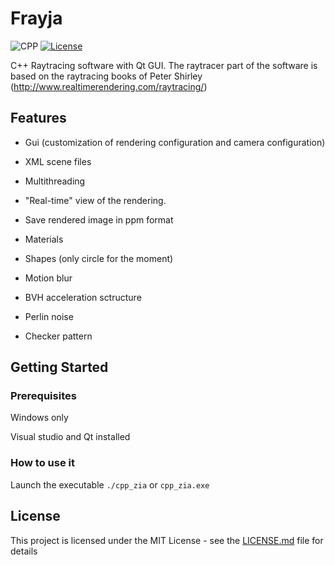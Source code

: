 # Frayja

![CPP](https://img.shields.io/badge/C++-11-blue.svg)
[![License](https://img.shields.io/badge/license-MIT-blue.svg)](https://opensource.org/licenses/MIT)

C++ Raytracing software with Qt GUI.
The raytracer part of the software is based on the raytracing books of Peter Shirley (http://www.realtimerendering.com/raytracing/)

## Features

- Gui (customization of rendering configuration and camera configuration)
- XML scene files
- Multithreading
- "Real-time" view of the rendering.
- Save rendered image in ppm format


- Materials
- Shapes (only circle for the moment)
- Motion blur
- BVH acceleration sctructure
- Perlin noise
- Checker pattern

## Getting Started

### Prerequisites

Windows only

Visual studio and Qt installed

### How to use it

Launch the executable `./cpp_zia` or `cpp_zia.exe`

## License

This project is licensed under the MIT License - see the [LICENSE.md](LICENSE.md) file for details
